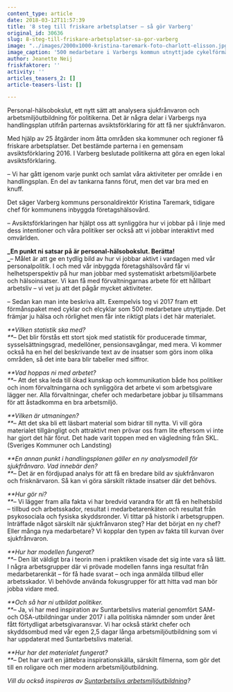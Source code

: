 ```yaml
---
content_type: article
date: 2018-03-12T11:57:39
title: '8 steg till friskare arbetsplatser – så gör Varberg'
original_id: 30636
slug: 8-steg-till-friskare-arbetsplatser-sa-gor-varberg
image: "../images/2000x1000-kristina-taremark-foto-charlott-elisson.jpg"
image_caption: '500 medarbetare i Varbergs kommun utnyttjade cykelförmån. Personaldirektör Kristina Taremark berättar om hur kommunen jobbar lokalt med parternas avsiktsförklaring för lägre sjukfrånvaro.'
author: Jeanette Neij
friskfaktorer: ''
activity: ''
articles_teasers_2: []
article-teasers-list: []

---
```


Personal-hälsobokslut, ett nytt sätt att analysera sjukfrånvaron och arbetsmiljöutbildning för politikerna. Det är några delar i Varbergs nya handlingsplan utifrån parternas avsiktsförklaring för att få ner sjukfrånvaron.

Med hjälp av 25 åtgärder inom åtta områden ska kommuner och regioner få friskare arbetsplatser. Det bestämde parterna i en gemensam avsiktsförklaring 2016. I Varberg beslutade politikerna att göra en egen lokal avsiktsförklaring.

– Vi har gått igenom varje punkt och samlat våra aktiviteter per område i en handlingsplan. En del av tankarna fanns förut, men det var bra med en knuff.

Det säger Varberg kommuns personaldirektör Kristina Taremark, tidigare chef för kommunens inbyggda företagshälsovård.

– Avsiktsförklaringen har hjälpt oss att synliggöra hur vi jobbar på i linje med dess intentioner och våra politiker ser också att vi jobbar interaktivt med omvärlden.

**_En punkt ni satsar på är personal-hälsobokslut. Berätta!  
_**– Målet är att ge en tydlig bild av hur vi jobbar aktivt i vardagen med vår personalpolitik. I och med vår inbyggda företagshälsovård får vi helhetsperspektiv på hur man jobbar med systematiskt arbetsmiljöarbete och hälsoinsatser. Vi kan få med förvaltningarnas arbete för ett hållbart arbetsliv – vi vet ju att det pågår mycket aktiviteter.

– Sedan kan man inte beskriva allt. Exempelvis tog vi 2017 fram ett förmånspaket med cyklar och elcyklar som 500 medarbetare utnyttjade. Det främjar ju hälsa och rörlighet men får inte riktigt plats i det här materialet.

_**Vilken statistik ska med?  
**_– Det blir förstås ett stort sjok med statistik för producerade timmar, sysselsättningsgrad, medellöner, pensionsavgångar, med mera. Vi kommer också ha en hel del beskrivande text av de insatser som görs inom olika områden, så det inte bara blir tabeller med siffror.

_**Vad hoppas ni med arbetet?  
**_– Att det ska leda till ökad kunskap och kommunikation både hos politiker och inom förvaltningarna och synliggöra det arbete vi som arbetsgivare lägger ner. Alla förvaltningar, chefer och medarbetare jobbar ju tillsammans för att åstadkomma en bra arbetsmiljö.

_**Vilken är utmaningen?  
**_– Att det ska bli ett läsbart material som bidrar till nytta. Vi vill göra materialet tillgängligt och attraktivt men prövar oss fram lite eftersom vi inte har gjort det här förut. Det hade varit toppen med en vägledning från SKL. (Sveriges Kommuner och Landsting)

_**En annan punkt i handlingsplanen gäller en ny analysmodell för sjukfrånvaro. Vad innebär den?  
**_– Det är en fördjupad analys för att få en bredare bild av sjukfrånvaron och frisknärvaron. Så kan vi göra särskilt riktade insatser där det behövs.

_**Hur gör ni?  
**_– Vi lägger fram alla fakta vi har bredvid varandra för att få en helhetsbild – tillbud och arbetsskador, resultat i medarbetarenkäten och resultat från psykosociala och fysiska skyddsronder. Vi tittar på historik i arbetsgruppen. Inträffade något särskilt när sjukfrånvaron steg? Har det börjat en ny chef? Eller många nya medarbetare? Vi kopplar den typen av fakta till kurvan över sjukfrånvaron.

_**Hur har modellen fungerat?  
**_– Den lät väldigt bra i teorin men i praktiken visade det sig inte vara så lätt. I några arbetsgrupper där vi prövade modellen fanns inga resultat från medarbetarenkät – för få hade svarat – och inga anmälda tillbud eller arbetsskador. Vi behövde använda fokusgrupper för att hitta vad man bör jobba vidare med.

_**Och så har ni utbildat politiker.  
**_– Ja, vi har med inspiration av Suntarbetslivs material genomfört SAM- och OSA-utbildningar under 2017 i alla politiska nämnder som under året fått förtydligat arbetsgivaransvar. Vi har också stärkt chefer och skyddsombud med vår egen 2,5 dagar långa arbetsmiljöutbildning som vi har uppdaterat med Suntarbetslivs material.

_**Hur har det materialet fungerat?  
**_– Det har varit en jättebra inspirationskälla, särskilt filmerna, som gör det till en roligare och mer modern arbetsmiljöutbildning.

_Vill du också inspireras av [Suntarbetslivs arbetsmiljöutbildning](https://arbetsmiljoutbildning.suntarbetsliv.se/)?_

